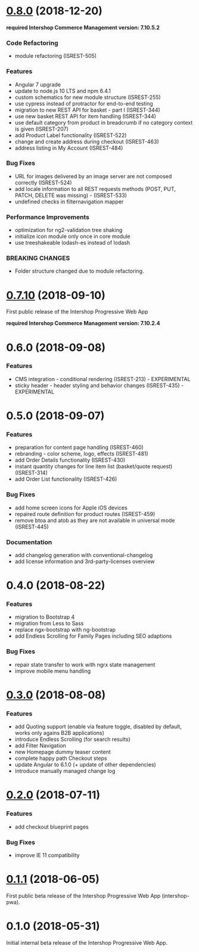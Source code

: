 # [0.8.0](https://repository.intershop.de/releases/com/intershop/public/source/intershop-pwa/0.8.0/) (2018-12-20)

**required Intershop Commerce Management version: 7.10.5.2**

### Code Refactoring

* module refactoring (ISREST-505)

### Features

* Angular 7 upgrade
* update to node.js 10 LTS and npm 6.4.1
* custom schematics for new module structure (ISREST-255)
* use cypress instead of protractor for end-to-end testing
* migration to new REST API for basket - part I (ISREST-344)
* use new basket REST API for item handling (ISREST-344)
* use default category from product in breadcrumb if no category context is given (ISREST-207)
* add Product Label functionality (ISREST-522)
* change and create address during checkout (ISREST-463)
* address listing in My Account (ISREST-484)

### Bug Fixes

* URL for images delivered by an image server are not composed correctly (ISREST-524)
* add locale information to all REST requests methods (POST, PUT, PATCH, DELETE was missing) - (ISREST-533)
* undefined checks in filternavigation mapper

### Performance Improvements

* optimization for ng2-validation tree shaking
* initialize icon module only once in core module
* use treeshakeable lodash-es instead of lodash

### BREAKING CHANGES

* Folder structure changed due to module refactoring.


# [0.7.10](https://repository.intershop.de/releases/com/intershop/public/source/intershop-pwa/0.7.10/) (2018-09-10)

First public release of the Intershop Progressive Web App

**required Intershop Commerce Management version: 7.10.2.4**


# 0.6.0 (2018-09-08)

### Features

* CMS integration - conditional rendering (ISREST-213) - EXPERIMENTAL
* sticky header - header styling and behavior changes (ISREST-435) - EXPERIMENTAL


# 0.5.0 (2018-09-07)

### Features

* preparation for content page handling (ISREST-460)
* rebranding - color scheme, logo, effects (ISREST-481)
* add Order Details functionality (ISREST-430)
* instant quantity changes for line item list (basket/quote request) (ISREST-314)
* add Order List functionality (ISREST-426)

### Bug Fixes

* add home screen icons for Apple iOS devices
* repaired route definition for product routes (ISREST-459)
* remove btoa and atob as they are not available in universal mode (ISREST-445)

### Documentation

* add changelog generation with conventional-changelog
* add license information and 3rd-party-licenses overview


# 0.4.0 (2018-08-22)

### Features

* migration to Bootstrap 4
* migration from Less to Sass
* replace ngx-bootstrap with ng-bootstrap
* add Endless Scrolling for Family Pages including SEO adaptions

### Bug Fixes

* repair state transfer to work with ngrx state management
* improve mobile menu handling


# [0.3.0](https://repository.intershop.de//releases/com/intershop/public/source/intershop-pwa/0.3.0/) (2018-08-08)

### Features

* add Quoting support (enable via feature toggle, disabled by default, works only agains B2B applications)
* introduce Endless Scrolling (for search results)
* add Filter Navigation
* new Homepage dummy teaser content
* complete happy path Checkout steps
* update Angular to 6.1.0 (+ update of other dependencies)
* introduce manually managed change log


# [0.2.0](https://repository.intershop.de//releases/com/intershop/public/source/intershop-pwa/0.2.0/) (2018-07-11)

### Features

* add checkout blueprint pages

### Bug Fixes

* improve IE 11 compatibility


# [0.1.1](https://repository.intershop.de//releases/com/intershop/public/source/intershop-pwa/0.1.1/) (2018-06-05)

First public beta release of the Intershop Progressive Web App (intershop-pwa).


# 0.1.0 (2018-05-31)

Initial internal beta release of the Intershop Progressive Web App.
